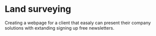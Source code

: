 #  Land surveying

Creating a webpage for a client that easaly can present their company solutions with extanding signing up free newsletters. 